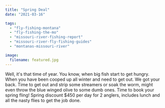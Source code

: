```yaml
---
title: "Spring Deal"
date: "2021-03-16"

tags:
  - "fly-fishing-montana"
  - "fly-fishing-the-mo"
  - "missouri-river-fishing-report"
  - "missouri-river-fly-fishing-guides"
  - "montanas-missouri-river"

image:
  filename: featured.jpg
---
```


Well, it's that time of year. You know, when big fish start to get hungry. When you have been cooped up all winter and need to get out. We got your back. Time to get out and strip some streamers or soak the worm, might even throw the blue winged olive to some dumb ones. Time to book your spring fling! Spring discount $450 per day for 2 anglers, includes lunch and all the nasty flies to get the job done.
